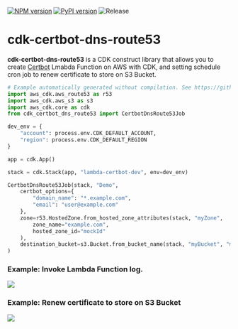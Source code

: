 [![NPM version](https://badge.fury.io/js/cdk-certbot-dns-route53.svg)](https://badge.fury.io/js/cdk-certbot-dns-route53)
[![PyPI version](https://badge.fury.io/py/cdk-certbot-dns-route53.svg)](https://badge.fury.io/py/cdk-certbot-dns-route53)
![Release](https://github.com/pahud/cdk-certbot-dns-route53/workflows/Release/badge.svg)

# cdk-certbot-dns-route53

**cdk-certbot-dns-route53** is a CDK construct library that allows you to create [Certbot](https://github.com/certbot/certbot) Lmabda Function on AWS with CDK, and setting schedule cron job to renew certificate to store on S3 Bucket.

```python
# Example automatically generated without compilation. See https://github.com/aws/jsii/issues/826
import aws_cdk.aws_route53 as r53
import aws_cdk.aws_s3 as s3
import aws_cdk.core as cdk
from cdk_certbot_dns_route53 import CertbotDnsRoute53Job

dev_env = {
    "account": process.env.CDK_DEFAULT_ACCOUNT,
    "region": process.env.CDK_DEFAULT_REGION
}

app = cdk.App()

stack = cdk.Stack(app, "lambda-certbot-dev", env=dev_env)

CertbotDnsRoute53Job(stack, "Demo",
    certbot_options={
        "domain_name": "*.example.com",
        "email": "user@example.com"
    },
    zone=r53.HostedZone.from_hosted_zone_attributes(stack, "myZone",
        zone_name="example.com",
        hosted_zone_id="mockId"
    ),
    destination_bucket=s3.Bucket.from_bucket_name(stack, "myBucket", "mybucket")
)
```

### Example: Invoke Lambda Function log.

![](./images/lambda-logs.png)

### Example: Renew certificate to store on S3 Bucket

![](./images/s3-bucket.png)
